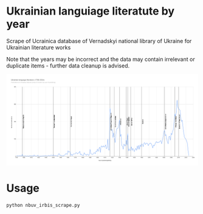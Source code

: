 # Ukrainian languiage literatute by year

Scrape of Ucrainica database of Vernadskyi national library of Ukraine for Ukrainian literature works

Note that the years may be incorrect and the data may contain irrelevant or duplicate items - further data cleanup is advised.

![chart](chart.png)

# Usage

```bash
python nbuv_irbis_scrape.py
```
